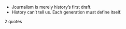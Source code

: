  - Journalism is merely history’s first draft.
 - History can’t tell us. Each generation must define itself.

2 quotes